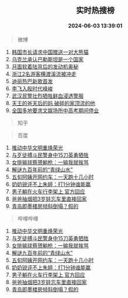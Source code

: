 <div align="center"><h2>实时热搜榜</h2><h4>2024-06-03 13:39:01</h4></div>

> 微博  

1. [韩国市长请求中国赠送一对大熊猫](https://s.weibo.com/weibo?q=%23%E9%9F%A9%E5%9B%BD%E5%B8%82%E9%95%BF%E8%AF%B7%E6%B1%82%E4%B8%AD%E5%9B%BD%E8%B5%A0%E9%80%81%E4%B8%80%E5%AF%B9%E5%A4%A7%E7%86%8A%E7%8C%AB%23&t=31&band_rank=1&Refer=top)<br />
2. [乌克兰承认巴勒斯坦是一个国家](https://s.weibo.com/weibo?q=%23%E4%B9%8C%E5%85%8B%E5%85%B0%E6%89%BF%E8%AE%A4%E5%B7%B4%E5%8B%92%E6%96%AF%E5%9D%A6%E6%98%AF%E4%B8%80%E4%B8%AA%E5%9B%BD%E5%AE%B6%23&t=31&band_rank=2&Refer=top)<br />
3. [月面软着陆背后的发动机奥秘](https://s.weibo.com/weibo?q=%23%E6%9C%88%E9%9D%A2%E8%BD%AF%E7%9D%80%E9%99%86%E8%83%8C%E5%90%8E%E7%9A%84%E5%8F%91%E5%8A%A8%E6%9C%BA%E5%A5%A5%E7%A7%98%23&t=31&band_rank=3&Refer=top)<br />
4. [浙江2名游客横渡溪流被冲走](https://s.weibo.com/weibo?q=%23%E6%B5%99%E6%B1%9F2%E5%90%8D%E6%B8%B8%E5%AE%A2%E6%A8%AA%E6%B8%A1%E6%BA%AA%E6%B5%81%E8%A2%AB%E5%86%B2%E8%B5%B0%23&t=31&band_rank=4&Refer=top)<br />
5. [迪丽热巴新歌首发](https://s.weibo.com/weibo?q=%E8%BF%AA%E4%B8%BD%E7%83%AD%E5%B7%B4%E6%96%B0%E6%AD%8C%E9%A6%96%E5%8F%91&t=31&band_rank=5&Refer=top)<br />
6. [李飞入股时代峰峻](https://s.weibo.com/weibo?q=%23%E6%9D%8E%E9%A3%9E%E5%85%A5%E8%82%A1%E6%97%B6%E4%BB%A3%E5%B3%B0%E5%B3%BB%23&t=31&band_rank=6&Refer=top)<br />
7. [武汉民警壮烈牺牲鲜血浸透警服](https://s.weibo.com/weibo?q=%23%E6%AD%A6%E6%B1%89%E6%B0%91%E8%AD%A6%E5%A3%AE%E7%83%88%E7%89%BA%E7%89%B2%E9%B2%9C%E8%A1%80%E6%B5%B8%E9%80%8F%E8%AD%A6%E6%9C%8D%23&t=31&band_rank=7&Refer=top)<br />
8. [天王的爸天后的妈 破碎的家顶流的他](https://s.weibo.com/weibo?q=%E5%A4%A9%E7%8E%8B%E7%9A%84%E7%88%B8%E5%A4%A9%E5%90%8E%E7%9A%84%E5%A6%88%20%E7%A0%B4%E7%A2%8E%E7%9A%84%E5%AE%B6%E9%A1%B6%E6%B5%81%E7%9A%84%E4%BB%96&t=31&band_rank=8&Refer=top)<br />
9. [全国多地要求文娱场所中高考期间停业](https://s.weibo.com/weibo?q=%23%E5%85%A8%E5%9B%BD%E5%A4%9A%E5%9C%B0%E8%A6%81%E6%B1%82%E6%96%87%E5%A8%B1%E5%9C%BA%E6%89%80%E4%B8%AD%E9%AB%98%E8%80%83%E6%9C%9F%E9%97%B4%E5%81%9C%E4%B8%9A%23&t=31&band_rank=9&Refer=top)<br />

> 知乎  


> 百度  

1. [推动中华文明重焕荣光](https://www.baidu.com/s?wd=%E6%8E%A8%E5%8A%A8%E4%B8%AD%E5%8D%8E%E6%96%87%E6%98%8E%E9%87%8D%E7%84%95%E8%8D%A3%E5%85%89&sa=fyb_news&rsv_dl=fyb_news)<br />
2. [与歹徒搏斗民警身中15刀英勇牺牲](https://www.baidu.com/s?wd=%E4%B8%8E%E6%AD%B9%E5%BE%92%E6%90%8F%E6%96%97%E6%B0%91%E8%AD%A6%E8%BA%AB%E4%B8%AD15%E5%88%80%E8%8B%B1%E5%8B%87%E7%89%BA%E7%89%B2&sa=fyb_news&rsv_dl=fyb_news)<br />
3. [女排输球蔡赟躺枪：一输我就挨骂](https://www.baidu.com/s?wd=%E5%A5%B3%E6%8E%92%E8%BE%93%E7%90%83%E8%94%A1%E8%B5%9F%E8%BA%BA%E6%9E%AA%EF%BC%9A%E4%B8%80%E8%BE%93%E6%88%91%E5%B0%B1%E6%8C%A8%E9%AA%82&sa=fyb_news&rsv_dl=fyb_news)<br />
4. [解谜九百年前的“青绿山水”](https://www.baidu.com/s?wd=%E8%A7%A3%E8%B0%9C%E4%B9%9D%E7%99%BE%E5%B9%B4%E5%89%8D%E7%9A%84%E2%80%9C%E9%9D%92%E7%BB%BF%E5%B1%B1%E6%B0%B4%E2%80%9D&sa=fyb_news&rsv_dl=fyb_news)<br />
5. [五旬阿姨开网约车：一天跑十几小时](https://www.baidu.com/s?wd=%E4%BA%94%E6%97%AC%E9%98%BF%E5%A7%A8%E5%BC%80%E7%BD%91%E7%BA%A6%E8%BD%A6%EF%BC%9A%E4%B8%80%E5%A4%A9%E8%B7%91%E5%8D%81%E5%87%A0%E5%B0%8F%E6%97%B6&sa=fyb_news&rsv_dl=fyb_news)<br />
6. [奶奶锐评不上朱婷：打1分钟谁能赢](https://www.baidu.com/s?wd=%E5%A5%B6%E5%A5%B6%E9%94%90%E8%AF%84%E4%B8%8D%E4%B8%8A%E6%9C%B1%E5%A9%B7%EF%BC%9A%E6%89%931%E5%88%86%E9%92%9F%E8%B0%81%E8%83%BD%E8%B5%A2&sa=fyb_news&rsv_dl=fyb_news)<br />
7. [男子躺在火车行李架上 官方回应](https://www.baidu.com/s?wd=%E7%94%B7%E5%AD%90%E8%BA%BA%E5%9C%A8%E7%81%AB%E8%BD%A6%E8%A1%8C%E6%9D%8E%E6%9E%B6%E4%B8%8A+%E5%AE%98%E6%96%B9%E5%9B%9E%E5%BA%94&sa=fyb_news&rsv_dl=fyb_news)<br />
8. [爸爸抽烟把3岁娃忘车里直接回家](https://www.baidu.com/s?wd=%E7%88%B8%E7%88%B8%E6%8A%BD%E7%83%9F%E6%8A%8A3%E5%B2%81%E5%A8%83%E5%BF%98%E8%BD%A6%E9%87%8C%E7%9B%B4%E6%8E%A5%E5%9B%9E%E5%AE%B6&sa=fyb_news&rsv_dl=fyb_news)<br />
9. [青岛即墨楼房倾斜倒塌？假的](https://www.baidu.com/s?wd=%E9%9D%92%E5%B2%9B%E5%8D%B3%E5%A2%A8%E6%A5%BC%E6%88%BF%E5%80%BE%E6%96%9C%E5%80%92%E5%A1%8C%EF%BC%9F%E5%81%87%E7%9A%84&sa=fyb_news&rsv_dl=fyb_news)<br />

> 哔哩哔哩  

1. [推动中华文明重焕荣光](https://www.baidu.com/s?wd=%E6%8E%A8%E5%8A%A8%E4%B8%AD%E5%8D%8E%E6%96%87%E6%98%8E%E9%87%8D%E7%84%95%E8%8D%A3%E5%85%89&sa=fyb_news&rsv_dl=fyb_news)<br />
2. [与歹徒搏斗民警身中15刀英勇牺牲](https://www.baidu.com/s?wd=%E4%B8%8E%E6%AD%B9%E5%BE%92%E6%90%8F%E6%96%97%E6%B0%91%E8%AD%A6%E8%BA%AB%E4%B8%AD15%E5%88%80%E8%8B%B1%E5%8B%87%E7%89%BA%E7%89%B2&sa=fyb_news&rsv_dl=fyb_news)<br />
3. [女排输球蔡赟躺枪：一输我就挨骂](https://www.baidu.com/s?wd=%E5%A5%B3%E6%8E%92%E8%BE%93%E7%90%83%E8%94%A1%E8%B5%9F%E8%BA%BA%E6%9E%AA%EF%BC%9A%E4%B8%80%E8%BE%93%E6%88%91%E5%B0%B1%E6%8C%A8%E9%AA%82&sa=fyb_news&rsv_dl=fyb_news)<br />
4. [解谜九百年前的“青绿山水”](https://www.baidu.com/s?wd=%E8%A7%A3%E8%B0%9C%E4%B9%9D%E7%99%BE%E5%B9%B4%E5%89%8D%E7%9A%84%E2%80%9C%E9%9D%92%E7%BB%BF%E5%B1%B1%E6%B0%B4%E2%80%9D&sa=fyb_news&rsv_dl=fyb_news)<br />
5. [五旬阿姨开网约车：一天跑十几小时](https://www.baidu.com/s?wd=%E4%BA%94%E6%97%AC%E9%98%BF%E5%A7%A8%E5%BC%80%E7%BD%91%E7%BA%A6%E8%BD%A6%EF%BC%9A%E4%B8%80%E5%A4%A9%E8%B7%91%E5%8D%81%E5%87%A0%E5%B0%8F%E6%97%B6&sa=fyb_news&rsv_dl=fyb_news)<br />
6. [奶奶锐评不上朱婷：打1分钟谁能赢](https://www.baidu.com/s?wd=%E5%A5%B6%E5%A5%B6%E9%94%90%E8%AF%84%E4%B8%8D%E4%B8%8A%E6%9C%B1%E5%A9%B7%EF%BC%9A%E6%89%931%E5%88%86%E9%92%9F%E8%B0%81%E8%83%BD%E8%B5%A2&sa=fyb_news&rsv_dl=fyb_news)<br />
7. [男子躺在火车行李架上 官方回应](https://www.baidu.com/s?wd=%E7%94%B7%E5%AD%90%E8%BA%BA%E5%9C%A8%E7%81%AB%E8%BD%A6%E8%A1%8C%E6%9D%8E%E6%9E%B6%E4%B8%8A+%E5%AE%98%E6%96%B9%E5%9B%9E%E5%BA%94&sa=fyb_news&rsv_dl=fyb_news)<br />
8. [爸爸抽烟把3岁娃忘车里直接回家](https://www.baidu.com/s?wd=%E7%88%B8%E7%88%B8%E6%8A%BD%E7%83%9F%E6%8A%8A3%E5%B2%81%E5%A8%83%E5%BF%98%E8%BD%A6%E9%87%8C%E7%9B%B4%E6%8E%A5%E5%9B%9E%E5%AE%B6&sa=fyb_news&rsv_dl=fyb_news)<br />
9. [青岛即墨楼房倾斜倒塌？假的](https://www.baidu.com/s?wd=%E9%9D%92%E5%B2%9B%E5%8D%B3%E5%A2%A8%E6%A5%BC%E6%88%BF%E5%80%BE%E6%96%9C%E5%80%92%E5%A1%8C%EF%BC%9F%E5%81%87%E7%9A%84&sa=fyb_news&rsv_dl=fyb_news)<br />
